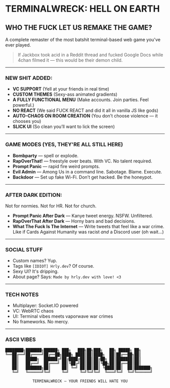 # TERMINALWRECK: HELL ON EARTH

## WHO THE FUCK LET US REMAKE THE GAME?

A complete remaster of the most batshit terminal-based web game you've ever played.

> If Jackbox took acid in a Reddit thread and fucked Google Docs while 4chan filmed it — this would be their demon child.

---

### **NEW SHIT ADDED:**

- **VC SUPPORT** (Yell at your friends in real time)
- **CUSTOM THEMES** (Sexy-ass animated gradients)
- **A FULLY FUNCTIONAL MENU** (Make accounts. Join parties. Feel powerful.)
- **NO REACT** (We said FUCK REACT and did it all in vanilla JS like gods)
- **AUTO-CHAOS ON ROOM CREATION** (You don’t choose violence — it chooses you)
- **SLICK UI** (So clean you’ll want to lick the screen)

---

### **GAME MODES (YES, THEY'RE ALL STILL HERE)**

- **Bombparty** — spell or explode.
- **RapOverThat!** — freestyle over beats. With VC. No talent required.
- **Prompt Panic** — rapid fire weird prompts.
- **Evil Admin** — Among Us in a command line. Sabotage. Blame. Execute.
- **Backdoor** — Set up fake Wi-Fi. Don’t get hacked. Be the honeypot.

---

### **AFTER DARK EDITION:**

Not for normies. Not for HR. Not for church.

- **Prompt Panic After Dark** — Kanye tweet energy. NSFW. Unfiltered.
- **RapOverThat After Dark** — Horny bars and bad decisions.
- **What The Fuck Is The Internet** — Write tweets that feel like a war crime. Like if Cards Against Humanity was racist *and* a Discord user (oh wait…)

---

### **SOCIAL STUFF**

- Custom names? Yup.
- Tags like `[IDIOT] Hrly.dev`? Of course.
- Sexy UI? It's dripping.
- About page? Says: `Made by hrly.dev with love! <3`

---

### **TECH NOTES**

- Multiplayer: Socket.IO powered
- VC: WebRTC chaos
- UI: Terminal vibes meets vaporwave war crimes
- No frameworks. No mercy.

---

### **ASCII VIBES**

```plaintext
████████╗███████╗██████╗ ███╗   ███╗██╗███╗   ██╗ █████╗ ██╗     
╚══██╔══╝██╔════╝██╔══██╗████╗ ████║██║████╗  ██║██╔══██╗██║     
   ██║   █████╗  ██████╔╝██╔████╔██║██║██╔██╗ ██║███████║██║     
   ██║   ██╔══╝  ██╔═══╝ ██║╚██╔╝██║██║██║╚██╗██║██╔══██║██║     
   ██║   ███████╗██║     ██║ ╚═╝ ██║██║██║ ╚████║██║  ██║███████╗
   ╚═╝   ╚══════╝╚═╝     ╚═╝     ╚═╝╚═╝╚═╝  ╚═══╝╚═╝  ╚═╝╚══════╝

            TERMINALWRECK — YOUR FRIENDS WILL HATE YOU
